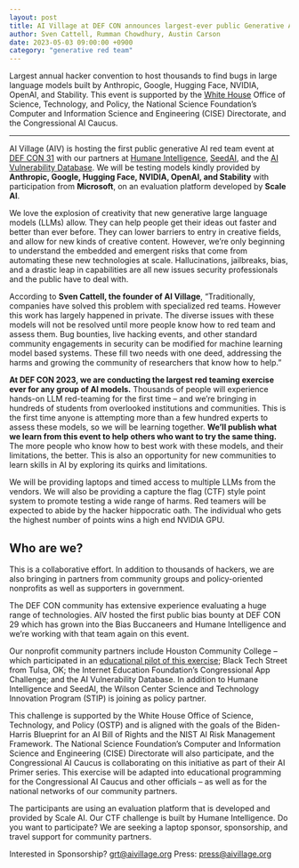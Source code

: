 ```yaml
---
layout: post
title: AI Village at DEF CON announces largest-ever public Generative AI Red Team
author: Sven Cattell, Rumman Chowdhury, Austin Carson
date: 2023-05-03 09:00:00 +0900
category: "generative red team"
---
```


Largest annual hacker convention to host thousands to find bugs in large language models built by Anthropic, Google, Hugging Face, NVIDIA, OpenAI, and Stability. This event is supported by the [White House](https://www.whitehouse.gov/briefing-room/statements-releases/2023/05/04/fact-sheet-biden-harris-administration-announces-new-actions-to-promote-responsible-ai-innovation-that-protects-americans-rights-and-safety/) Office of Science, Technology, and Policy, the National Science Foundation’s Computer and Information Science and Engineering (CISE) Directorate, and the Congressional AI Caucus.

******

AI Village (AIV) is hosting the first public generative AI red team event at [DEF CON 31](https://defcon.org/) with our partners at [Humane Intelligence](http://humane-intelligence.org), [SeedAI](https://www.seedai.org/), and the [AI Vulnerability Database](https://avidml.org/). We will be testing models kindly provided by **Anthropic, Google, Hugging Face, NVIDIA, OpenAI, and Stability** with participation from **Microsoft**, on an evaluation platform developed by **Scale AI**.

We love the explosion of creativity that new generative large language models (LLMs) allow. They can help people get their ideas out faster and better than ever before. They can lower barriers to entry in creative fields, and allow for new kinds of creative content. However, we’re only beginning to understand the embedded and emergent risks that come from automating these new technologies at scale. Hallucinations, jailbreaks, bias, and a drastic leap in capabilities are all new issues security professionals and the public have to deal with.

According to **Sven Cattell, the founder of AI Village**, “Traditionally, companies have solved this problem with specialized red teams. However this work has largely happened in private. The diverse issues with these models will not be resolved until more people know how to red team and assess them. Bug bounties, live hacking events, and other standard community engagements in security can be modified for machine learning model based systems. These fill two needs with one deed, addressing the harms and growing the community of researchers that know how to help.”

**At DEF CON 2023, we are conducting the largest red teaming exercise ever for any group of AI models.** Thousands of people will experience hands-on LLM red-teaming for the first time – and we’re bringing in hundreds of students from overlooked institutions and communities. This is the first time anyone is attempting more than a few hundred experts to assess these models, so we will be learning together. **We’ll publish what we learn from this event to help others who want to try the same thing.** The more people who know how to best work with these models, and their limitations, the better. This is also an opportunity for new communities to learn skills in AI by exploring its quirks and limitations.

We will be providing laptops and timed access to multiple LLMs from the vendors. We will also be providing a capture the flag (CTF) style point system to promote testing a wide range of harms. Red teamers will be expected to abide by the hacker hippocratic oath. The individual who gets the highest number of points wins a high end NVIDIA GPU.

## Who are we?

This is a collaborative effort. In addition to thousands of hackers, we are also bringing in partners from community groups and policy-oriented nonprofits as well as supporters in government.

The DEF CON community has extensive experience evaluating a huge range of technologies. AIV hosted the first public bias bounty at DEF CON 29 which has grown into the Bias Buccaneers and Humane Intelligence and we’re working with that team again on this event. 

Our nonprofit community partners include Houston Community College – which participated in an [educational pilot of this exercise](https://youtu.be/nida-w1J9r4); Black Tech Street from Tulsa, OK; the Internet Education Foundation’s Congressional App Challenge; and the AI Vulnerability Database. In addition to Humane Intelligence and SeedAI, the Wilson Center Science and Technology Innovation Program (STIP) is joining as policy partner.

This challenge is supported by the White House Office of Science, Technology, and Policy (OSTP) and is aligned with the goals of the Biden-Harris Blueprint for an AI Bill of Rights and the NIST AI Risk Management Framework. The National Science Foundation’s Computer and Information Science and Engineering (CISE) Directorate will also participate, and the Congressional AI Caucus is collaborating on this initiative as part of their AI Primer series. This exercise will be adapted into educational programming for the Congressional AI Caucus and other officials – as well as for the national networks of our community partners.

The participants are using an evaluation platform that is developed and provided by Scale AI. Our CTF challenge is built by Humane Intelligence. Do you want to participate? We are seeking a laptop sponsor, sponsorship, and travel support for community partners.

Interested in Sponsorship?  grt@aivillage.org
Press: press@aivillage.org 
